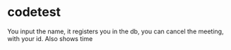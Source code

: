 # codetest
You input the name, it registers you in the db, you can cancel the meeting, with your id. Also shows time
